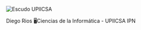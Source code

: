 ![Escudo UPIICSA](https://iconape.com/wp-content/files/mi/195719/png/upiicsa-logo.png)

Diego Rios
🖥️Ciencias de la Informática - UPIICSA IPN
